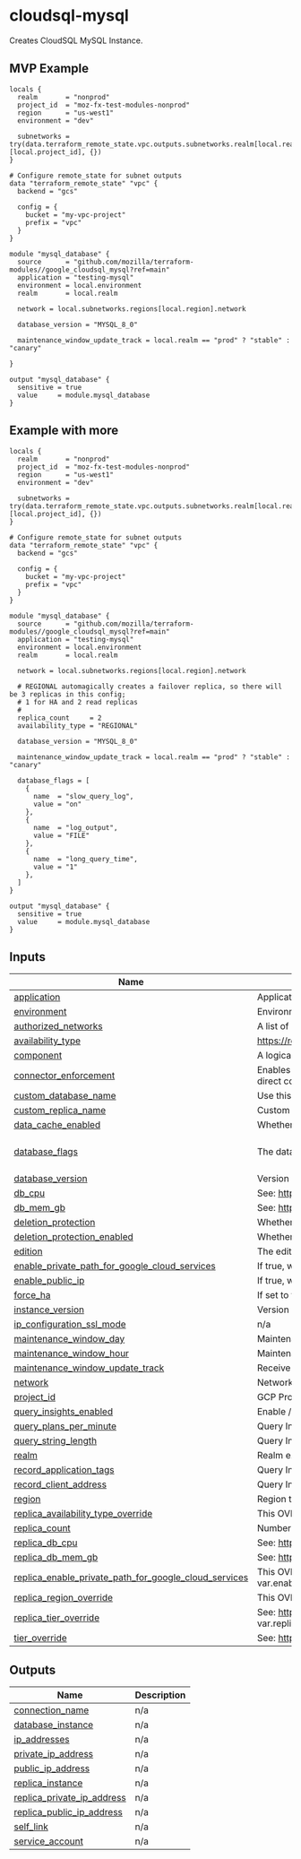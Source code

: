 # cloudsql-mysql
Creates CloudSQL MySQL Instance.

## MVP Example

```hcl
locals {
  realm       = "nonprod"
  project_id  = "moz-fx-test-modules-nonprod"
  region      = "us-west1"
  environment = "dev"

  subnetworks = try(data.terraform_remote_state.vpc.outputs.subnetworks.realm[local.realm][local.project_id], {})
}

# Configure remote_state for subnet outputs
data "terraform_remote_state" "vpc" {
  backend = "gcs"

  config = {
    bucket = "my-vpc-project"
    prefix = "vpc"
  }
}

module "mysql_database" {
  source      = "github.com/mozilla/terraform-modules//google_cloudsql_mysql?ref=main"
  application = "testing-mysql"
  environment = local.environment
  realm       = local.realm

  network = local.subnetworks.regions[local.region].network

  database_version = "MYSQL_8_0"

  maintenance_window_update_track = local.realm == "prod" ? "stable" : "canary"

}

output "mysql_database" {
  sensitive = true
  value     = module.mysql_database
}
```

## Example with more

```hcl
locals {
  realm       = "nonprod"
  project_id  = "moz-fx-test-modules-nonprod"
  region      = "us-west1"
  environment = "dev"

  subnetworks = try(data.terraform_remote_state.vpc.outputs.subnetworks.realm[local.realm][local.project_id], {})
}

# Configure remote_state for subnet outputs
data "terraform_remote_state" "vpc" {
  backend = "gcs"

  config = {
    bucket = "my-vpc-project"
    prefix = "vpc"
  }
}

module "mysql_database" {
  source      = "github.com/mozilla/terraform-modules//google_cloudsql_mysql?ref=main"
  application = "testing-mysql"
  environment = local.environment
  realm       = local.realm

  network = local.subnetworks.regions[local.region].network

  # REGIONAL automagically creates a failover replica, so there will be 3 replicas in this config;
  # 1 for HA and 2 read replicas
  #
  replica_count     = 2
  availability_type = "REGIONAL"

  database_version = "MYSQL_8_0"

  maintenance_window_update_track = local.realm == "prod" ? "stable" : "canary"

  database_flags = [
    {
      name  = "slow_query_log",
      value = "on"
    },
    {
      name  = "log_output",
      value = "FILE"
    },
    {
      name  = "long_query_time",
      value = "1"
    },
  ]
}

output "mysql_database" {
  sensitive = true
  value     = module.mysql_database
}
```

## Inputs

| Name | Description | Type | Default | Required |
|------|-------------|------|---------|:--------:|
| <a name="input_application"></a> [application](#input\_application) | Application e.g., bouncer. | `any` | n/a | yes |
| <a name="input_environment"></a> [environment](#input\_environment) | Environment e.g., stage. | `any` | n/a | yes |
| <a name="input_authorized_networks"></a> [authorized\_networks](#input\_authorized\_networks) | A list of authorized\_network maps: https://www.terraform.io/docs/providers/google/r/sql_database_instance.html | `list` | `[]` | no |
| <a name="input_availability_type"></a> [availability\_type](#input\_availability\_type) | https://registry.terraform.io/providers/hashicorp/google/latest/docs/resources/sql_database_instance#availability_type | `string` | `"ZONAL"` | no |
| <a name="input_component"></a> [component](#input\_component) | A logical component of an application | `string` | `"db"` | no |
| <a name="input_connector_enforcement"></a> [connector\_enforcement](#input\_connector\_enforcement) | Enables the enforcement of Cloud SQL Auth Proxy or Cloud SQL connectors for all the connections. If enabled, all the direct connections are rejected. | `string` | `null` | no |
| <a name="input_custom_database_name"></a> [custom\_database\_name](#input\_custom\_database\_name) | Use this field for custom database name. | `string` | `""` | no |
| <a name="input_custom_replica_name"></a> [custom\_replica\_name](#input\_custom\_replica\_name) | Custom database replica name. | `string` | `""` | no |
| <a name="input_data_cache_enabled"></a> [data\_cache\_enabled](#input\_data\_cache\_enabled) | Whether data cache is enabled for the instance. Only available for `ENTERPRISE_PLUS` edition instances. | `bool` | `true` | no |
| <a name="input_database_flags"></a> [database\_flags](#input\_database\_flags) | The database flags for the primary instance. See [more details](https://cloud.google.com/sql/docs/mysql/flags#list-flags-mysql) | `list(object({ name = string, value = string }))` | `[]` | no |
| <a name="input_database_version"></a> [database\_version](#input\_database\_version) | Version of MySQL to run | `string` | `"MYSQL_8_0"` | no |
| <a name="input_db_cpu"></a> [db\_cpu](#input\_db\_cpu) | See: https://cloud.google.com/sql/pricing#2nd-gen-pricing | `string` | `"2"` | no |
| <a name="input_db_mem_gb"></a> [db\_mem\_gb](#input\_db\_mem\_gb) | See: https://cloud.google.com/sql/pricing#2nd-gen-pricing | `string` | `"12"` | no |
| <a name="input_deletion_protection"></a> [deletion\_protection](#input\_deletion\_protection) | Whether the instance is protected from deletion (TF) | `bool` | `true` | no |
| <a name="input_deletion_protection_enabled"></a> [deletion\_protection\_enabled](#input\_deletion\_protection\_enabled) | Whether the instance is protected from deletion (API) | `bool` | `true` | no |
| <a name="input_edition"></a> [edition](#input\_edition) | The edition of the instance, can be `ENTERPRISE` or `ENTERPRISE_PLUS`. | `string` | `"ENTERPRISE"` | no |
| <a name="input_enable_private_path_for_google_cloud_services"></a> [enable\_private\_path\_for\_google\_cloud\_services](#input\_enable\_private\_path\_for\_google\_cloud\_services) | If true, will allow Google Cloud Services access over private IP. | `bool` | `false` | no |
| <a name="input_enable_public_ip"></a> [enable\_public\_ip](#input\_enable\_public\_ip) | If true, will assign a public IP to database instance. | `bool` | `false` | no |
| <a name="input_force_ha"></a> [force\_ha](#input\_force\_ha) | If set to true, create a mysql replica for HA. Currently the availability\_type works only for postgres | `bool` | `false` | no |
| <a name="input_instance_version"></a> [instance\_version](#input\_instance\_version) | Version of database. Use this field if you need to spin up a new database instance. | `string` | `"v1"` | no |
| <a name="input_ip_configuration_ssl_mode"></a> [ip\_configuration\_ssl\_mode](#input\_ip\_configuration\_ssl\_mode) | n/a | `string` | `"ALLOW_UNENCRYPTED_AND_ENCRYPTED"` | no |
| <a name="input_maintenance_window_day"></a> [maintenance\_window\_day](#input\_maintenance\_window\_day) | Maintenance window day | `number` | `2` | no |
| <a name="input_maintenance_window_hour"></a> [maintenance\_window\_hour](#input\_maintenance\_window\_hour) | Maintenance window hour | `number` | `16` | no |
| <a name="input_maintenance_window_update_track"></a> [maintenance\_window\_update\_track](#input\_maintenance\_window\_update\_track) | Receive updates earlier (canary) or later (stable) | `string` | `"stable"` | no |
| <a name="input_network"></a> [network](#input\_network) | Network where the private peering should attach. | `string` | `"default"` | no |
| <a name="input_project_id"></a> [project\_id](#input\_project\_id) | GCP Project ID | `string` | `null` | no |
| <a name="input_query_insights_enabled"></a> [query\_insights\_enabled](#input\_query\_insights\_enabled) | Enable / disable Query Insights (See: https://cloud.google.com/sql/docs/mysql/using-query-insights) | `bool` | `true` | no |
| <a name="input_query_plans_per_minute"></a> [query\_plans\_per\_minute](#input\_query\_plans\_per\_minute) | Query Insights: sampling rate | `number` | `5` | no |
| <a name="input_query_string_length"></a> [query\_string\_length](#input\_query\_string\_length) | Query Insights: length of queries | `number` | `1024` | no |
| <a name="input_realm"></a> [realm](#input\_realm) | Realm e.g., nonprod. | `string` | `""` | no |
| <a name="input_record_application_tags"></a> [record\_application\_tags](#input\_record\_application\_tags) | Query Insights: storage application tags | `bool` | `false` | no |
| <a name="input_record_client_address"></a> [record\_client\_address](#input\_record\_client\_address) | Query Insights: store client IP address | `bool` | `false` | no |
| <a name="input_region"></a> [region](#input\_region) | Region to use for Google SQL instance | `string` | `"us-west1"` | no |
| <a name="input_replica_availability_type_override"></a> [replica\_availability\_type\_override](#input\_replica\_availability\_type\_override) | This OVERRIDES var.availability\_type for replicas (replicas use var.availability\_type per default).) | `string` | `""` | no |
| <a name="input_replica_count"></a> [replica\_count](#input\_replica\_count) | Number of replicas to create | `number` | `0` | no |
| <a name="input_replica_db_cpu"></a> [replica\_db\_cpu](#input\_replica\_db\_cpu) | See: https://cloud.google.com/sql/pricing#2nd-gen-pricing | `string` | `"2"` | no |
| <a name="input_replica_db_mem_gb"></a> [replica\_db\_mem\_gb](#input\_replica\_db\_mem\_gb) | See: https://cloud.google.com/sql/pricing#2nd-gen-pricing | `string` | `"12"` | no |
| <a name="input_replica_enable_private_path_for_google_cloud_services"></a> [replica\_enable\_private\_path\_for\_google\_cloud\_services](#input\_replica\_enable\_private\_path\_for\_google\_cloud\_services) | This OVERRIDES var.enable\_private\_path\_for\_google\_cloud\_services for replicas (replicas use var.enable\_private\_path\_for\_google\_cloud\_services per default). | `bool` | `null` | no |
| <a name="input_replica_region_override"></a> [replica\_region\_override](#input\_replica\_region\_override) | This OVERRIDES var.region for replicas (replicas use var.region per default). | `string` | `""` | no |
| <a name="input_replica_tier_override"></a> [replica\_tier\_override](#input\_replica\_tier\_override) | See: https://cloud.google.com/sql/pricing#2nd-gen-pricing. This OVERRIDES var.replica\_db\_cpu and var.replica\_db\_mem\_gb | `string` | `""` | no |
| <a name="input_tier_override"></a> [tier\_override](#input\_tier\_override) | See: https://cloud.google.com/sql/pricing#2nd-gen-pricing. This OVERRIDES var.db\_cpu and var.db\_mem\_gb | `string` | `""` | no |

## Outputs

| Name | Description |
|------|-------------|
| <a name="output_connection_name"></a> [connection\_name](#output\_connection\_name) | n/a |
| <a name="output_database_instance"></a> [database\_instance](#output\_database\_instance) | n/a |
| <a name="output_ip_addresses"></a> [ip\_addresses](#output\_ip\_addresses) | n/a |
| <a name="output_private_ip_address"></a> [private\_ip\_address](#output\_private\_ip\_address) | n/a |
| <a name="output_public_ip_address"></a> [public\_ip\_address](#output\_public\_ip\_address) | n/a |
| <a name="output_replica_instance"></a> [replica\_instance](#output\_replica\_instance) | n/a |
| <a name="output_replica_private_ip_address"></a> [replica\_private\_ip\_address](#output\_replica\_private\_ip\_address) | n/a |
| <a name="output_replica_public_ip_address"></a> [replica\_public\_ip\_address](#output\_replica\_public\_ip\_address) | n/a |
| <a name="output_self_link"></a> [self\_link](#output\_self\_link) | n/a |
| <a name="output_service_account"></a> [service\_account](#output\_service\_account) | n/a |
